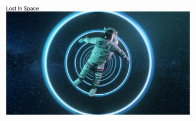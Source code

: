Lost In Space
![Image](https://github.com/AjinkyaDeshpande9/Blender-Creations/blob/main/Sci-Fi%20Art/Lost%20In%20Space/Space%20Scene.jpg)
 
